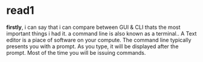 # read1
**firstly**, i can say that i can compare between GUI & CLI thats the most important things i had it.
a command line is also known as a terminal..
A Text editor is a piace of software on your compute.
The command line typically presents you with a prompt. As you type, it will be displayed after the prompt. Most of the time you will be issuing commands.
